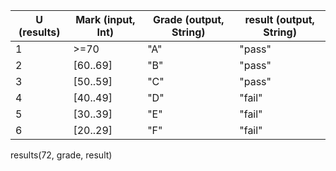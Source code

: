 | U (results) | Mark (input, Int) | Grade (output, String) | result (output, String) |
| -------------------- | ----------------- | ---------------------- | ----------------------- |
| 1                    | >=70              | "A"                    | "pass"                  |
| 2                    | [60..69]          | "B"                    | "pass"                  |
| 3                    | [50..59]          | "C"                    | "pass"                  |
| 4                    | [40..49]          | "D"                    | "fail"                  |
| 5                    | [30..39]          | "E"                    | "fail"                  |
| 6                    | [20..29]          | "F"                    | "fail"                  |

results(72, grade, result)